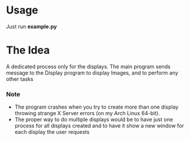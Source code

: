 Usage
=====

Just run **example.py**

The Idea
========

A dedicated process only for the displays. The main program sends message to the Display program to display Images, and to perform any other tasks

### Note
+ The program crashes when you try to create more than one display throwing strange X Server errors (on my Arch Linux 64-bit). 
+ The proper way to do multiple displays would be to have just one process for all displays created and to have it show a new window for each display the user requests
